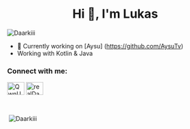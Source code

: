 <h1 align="center">Hi 👋, I'm Lukas</h1>

<p align="left"> <img src="https://komarev.com/ghpvc/?username=Daarkiii&label=Profile%20views&color=0e75b6&style=flat" alt="Daarkiii" /> </p>

- 🔭 Currently working on [Aysu] (https://github.com/AysuTv)
- Working with Kotlin & Java

<h3 align="left">Connect with me:</h3>
<p align="left">
<a href="https://discord.gg/3TMxPcVKzV" target="blank"><img align="center" src="https://raw.githubusercontent.com/rahuldkjain/github-profile-readme-generator/master/src/images/icons/Social/discord.svg" alt="QwnU68V" height="30" width="40" /></a>
 <a href="https://twitter.com/realDaarkii" target="blank"><img align="center" src="https://raw.githubusercontent.com/rahuldkjain/github-profile-readme-generator/master/src/images/icons/Social/twitter.svg" alt="realDaarkii" height="30" width="40" /></a>
</p>

<br>

<p>&nbsp;<img align="center" src="https://github-readme-stats.vercel.app/api?username=Daarkiii&show_icons=true&locale=en&theme=github_dark" alt="Daarkiii" /></p>
